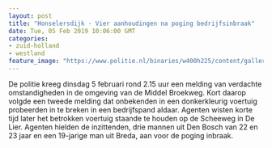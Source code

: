 ```yaml
---
layout: post
title: "Honselersdijk - Vier aanhoudingen na poging bedrijfsinbraak"
date: Tue, 05 Feb 2019 10:06:00 GMT
categories: 
- zuid-holland 
- westland 
feature_image: "https://www.politie.nl/binaries/w400h225/content/gallery/politie/stockfotos/intake-en-service-en-meldkamer/meldkamer-de-yp-den-haag.jpg"
---
```


De politie kreeg dinsdag 5 februari rond 2.15 uur een melding van verdachte omstandigheden in de omgeving van de Middel Broekweg. Kort daarop volgde een tweede melding dat onbekenden in een donkerkleurig voertuig probeerden in te breken in een bedrijfspand aldaar. Agenten wisten korte tijd later het betrokken voertuig staande te houden op de Scheeweg in De Lier. Agenten hielden de inzittenden, drie mannen uit Den Bosch van 22 en 23 jaar en een 19-jarige man uit Breda, aan voor de poging inbraak.
